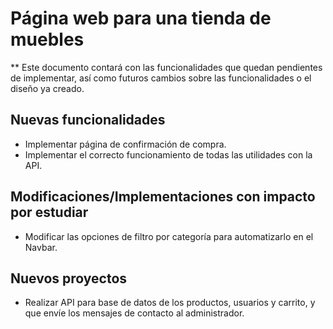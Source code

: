# Página web para una tienda de muebles

** Este documento contará con las funcionalidades que quedan pendientes de implementar, así como futuros cambios sobre las funcionalidades o el diseño ya creado.

## Nuevas funcionalidades
* Implementar página de confirmación de compra.
* Implementar el correcto funcionamiento de todas las utilidades con la API.

## Modificaciones/Implementaciones con impacto por estudiar
* Modificar las opciones de filtro por categoría para automatizarlo en el Navbar.

## Nuevos proyectos
* Realizar API para base de datos de los productos, usuarios y carrito, y que envíe los mensajes de contacto al administrador.